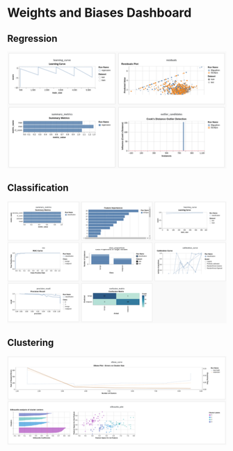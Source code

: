 # Weights and Biases Dashboard

## Regression

![](regression_metrics.png)

## Classification

![](classification_metrics.png)

## Clustering

![](clustering_metrics.png)